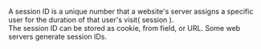 A session ID is a unique number that a website's server assigns a specific user for the duration of that user's visit( session ). <br>
The session ID can be stored as cookie, from field, or URL. Some web servers generate session IDs.